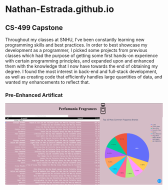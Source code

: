 # Nathan-Estrada.github.io
## CS-499 Capstone
Throughout my classes at SNHU, I've been constantly learning new programming skills and best practices. In order to best showcase my development as a programmer, I picked some projects from previous classes which had the purpose of getting some first hands-on experience with certain programming principles, and expanded upon and enhanced them with the knowledge that I now have towards the end of obtaining my degree. I found the most interest in back-end and full-stack development, as well as creating code that efficiently handles large quantities of data, and wanted my enhancements to reflect that. 

### Pre-Enhanced Artificat
![Image](https://github.com/Nathan-Estrada/Nathan-Estrada.github.io/blob/main/Dashboard%20Enhancements/Dashboard%20Screenshot.png?raw=true)
